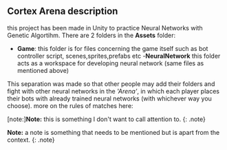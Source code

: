 


## Cortex Arena description
this project has been made in Unity to practice Neural Networks with Genetic Algortihm. 
There are 2 folders in the **Assets** folder:
 

 - **Game**: this folder is for files concerning the game itself such as bot controller script, scenes,sprites,prefabs etc
 -**NeuralNetwork** this folder acts as a workspace for developing neural network (same files as mentioned above)

This separation was made so that other people may add their folders and fight with other neural networks in the *'Arena'*, in which each player places their bots with already trained neural networks (with whichever way you choose).
more on the rules of matches here:

[note:]**Note:** this is something I don't want to call attention to.
{: .note}




**Note:** a note is something that needs to be mentioned but is apart from the context.
{: .note}





<!--stackedit_data:
eyJoaXN0b3J5IjpbLTE3MTIyNzk2NzFdfQ==
-->